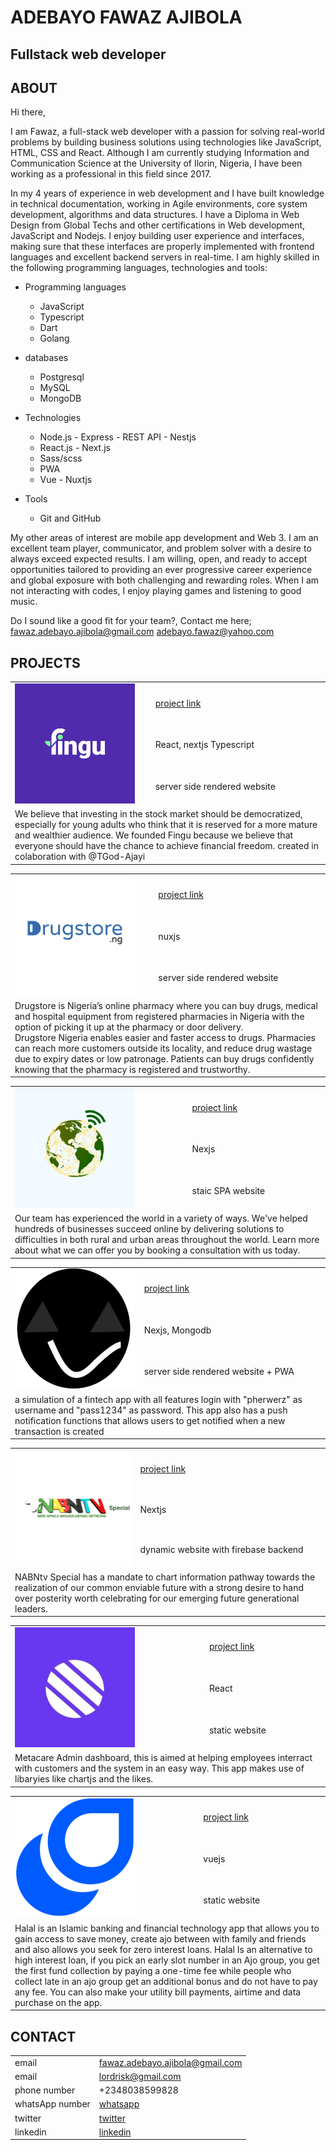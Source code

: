 # ADEBAYO FAWAZ AJIBOLA

## Fullstack web developer

## ABOUT

Hi there,

I am Fawaz, a full-stack web developer with a passion for solving real-world problems by building business solutions using technologies like JavaScript, HTML, CSS and React. Although I am currently studying Information and Communication Science at the University of Ilorin, Nigeria, I have been working as a professional in this field since 2017.

In my 4 years of experience in web development and I have built knowledge in technical documentation, working in Agile environments, core system development, algorithms and data structures. I have a Diploma in Web Design from Global Techs and other certifications in Web development, JavaScript and Nodejs. I enjoy building user experience and interfaces, making sure that these interfaces are properly implemented with frontend languages and excellent backend servers in real-time. I am highly skilled in the following programming languages, technologies and tools:

- Programming languages

  - JavaScript
  - Typescript
  - Dart
  - Golang

- databases

  - Postgresql
  - MySQL
  - MongoDB

- Technologies

  - Node.js - Express - REST API - Nestjs
  - React.js - Next.js
  - Sass/scss
  - PWA
  - Vue - Nuxtjs

- Tools
  - Git and GitHub

My other areas of interest are mobile app development and Web 3. I am an excellent team player, communicator, and problem solver with a desire to always exceed expected results. I am willing, open, and ready to accept opportunities tailored to providing an ever progressive career experience and global exposure with both challenging and rewarding roles. When I am not interacting with codes, I enjoy playing games and listening to good music.

Do I sound like a good fit for your team?, Contact me here; fawaz.adebayo.ajibola@gmail.com adebayo.fawaz@yahoo.com

## PROJECTS

<table>
  <tr>
    <td rowspan="3">
      <img src="./projects/fingu.png" alt="metacare" />
    </td>
    <td><a href="https://fingu.io/">project link</a></td>
  </tr>
  <tr>
    <td>React, nextjs Typescript</td>
  </tr>
  <tr>
    <td>server side rendered website</td>
  </tr>
  <tr>
    <td colspan="2">
      We believe that investing in the stock market should be democratized, especially for young adults who think that it is reserved for a more mature and wealthier audience.
      We founded Fingu because we believe that everyone should have the chance to achieve financial freedom.
      created in colaboration with @TGod-Ajayi
</td>

  </tr>
</table>

<table>
  <tr>
    <td rowspan="3">
      <img src="./projects/drugstore.png" alt="drugstore" />
    </td>
    <td><a href="https://dev.drugstore.ng/">project link</a></td>
  </tr>
  <tr>
    <td>nuxjs</td>
  </tr>
  <tr>
    <td>server side rendered website</td>
  </tr>
  <tr>
    <td colspan="2">
      Drugstore is Nigeria’s online pharmacy where you can buy drugs, medical
      and hospital equipment from registered pharmacies in Nigeria with the
      option of picking it up at the pharmacy or door delivery.<br />
      Drugstore Nigeria enables easier and faster access to drugs. Pharmacies
      can reach more customers outside its locality, and reduce drug wastage due
      to expiry dates or low patronage. Patients can buy drugs confidently
      knowing that the pharmacy is registered and trustworthy.
    </td>
  </tr>
</table>

<table>
  <tr>
    <td rowspan="3">
      <img src="./projects/techreachmakerspace.png" alt="payo" />
    </td>
    <td><a href="https://techreach-makerspace.vercel.app/">project link</a></td>
  </tr>
  <tr>
    <td>Nexjs</td>
  </tr>
  <tr>
    <td>staic SPA website</td>
  </tr>
  <tr>
    <td colspan="2">
     Our team has experienced the world in a variety of ways. We've helped hundreds of businesses succeed online by delivering solutions to difficulties in both rural and urban areas throughout the world. Learn more about what we can offer you by booking a consultation with us today.
    </td>
  </tr>
</table>

<table>
  <tr>
    <td rowspan="3">
      <img src="./projects/payo.png" alt="payo" />
    </td>
    <td><a href="https://payo.vercel.app/">project link</a></td>
  </tr>
  <tr>
    <td>Nexjs, Mongodb</td>
  </tr>
  <tr>
    <td>server side rendered website + PWA</td>
  </tr>
  <tr>
    <td colspan="2">
      a simulation of a fintech app with all features login with "pherwerz" as
      username and "pass1234" as password. This app also has a push notification functions that allows users to get notified when a new transaction is created
    </td>
  </tr>
</table>

<table>
  <tr>
    <td rowspan="3">
      <img src="./projects/nabntv.png" alt="nabntv" />
    </td>
    <td><a href="https://nabntv.vercel.app/">project link</a></td>
  </tr>
  <tr>
    <td>Nextjs</td>
  </tr>
  <tr>
    <td>dynamic website with firebase backend</td>
  </tr>
  <tr>
    <td colspan="2">
      NABNtv Special has a mandate to chart information pathway towards the
      realization of our common enviable future with a strong desire to hand
      over posterity worth celebrating for our emerging future generational
      leaders.
    </td>
  </tr>
</table>

<table>
  <tr>
    <td rowspan="3">
      <img src="./projects/metacare.png" alt="metacare" />
    </td>
    <td><a href="https://metacare-olive.vercel.app/">project link</a></td>
  </tr>
  <tr>
    <td>React</td>
  </tr>
  <tr>
    <td>static website</td>
  </tr>
  <tr>
    <td colspan="2">
      Metacare Admin dashboard, this is aimed at helping employees interract
      with customers and the system in an easy way. This app makes use of libaryies like chartjs and the likes.
    </td>
  </tr>
</table>

<table>
  <tr>
    <td rowspan="3">
      <img src="./projects/halal.png" alt="halal" />
    </td>
    <td><a href="https://halal.vercel.app/">project link</a></td>
  </tr>
  <tr>
    <td>vuejs</td>
  </tr>
  <tr>
    <td>static website</td>
  </tr>
  <tr>
    <td colspan="2">
      Halal is an Islamic banking and financial technology app that allows you
      to gain access to save money, create ajo between with family and friends
      and also allows you seek for zero interest loans. Halal Is an alternative
      to high interest loan, if you pick an early slot number in an Ajo group,
      you get the first fund collection by paying a one-time fee while people
      who collect late in an ajo group get an additional bonus and do not have
      to pay any fee. You can also make your utility bill payments, airtime and
      data purchase on the app.
    </td>
  </tr>
</table>

<!-- <table>
  <tr>
    <td rowspan="3">
      <img src="./projects/yahfrica.png" alt="yahfrica" />
    </td>
    <td><a href="https://yahfrica.com/" target="_blank">project link</a></td>
  </tr>
  <tr>
    <td>html,css,javascript, nodejs</td>
  </tr>
  <tr>
    <td>static website</td>
  </tr>
  <tr>
    <td colspan="2">
      YAHFRICA is an organization created to unite the entire continent of
      African churches, ministries and Christians and believers at large to FAST
      AND PRAY TOGETHER for the covering, healing and benefit of the entire
      continent and its peoples globally.
    </td>
  </tr>
</table> -->

## CONTACT

|                 |                                                                  |
| --------------- | ---------------------------------------------------------------- |
| email           | fawaz.adebayo.ajibola@gmail.com                                  |
| email           | lordrisk@gmail.com                                               |
| phone number    | +2348038599828                                                   |
| whatsApp number | [whatsapp](https://wa.me/2348038599828)                          |
| twitter         | [twitter](https://twitter.com/Pherwerzz)                         |
| linkedin        | [linkedin](https://www.linkedin.com/in/fawaz-adebayo-5b83471b1/) |
